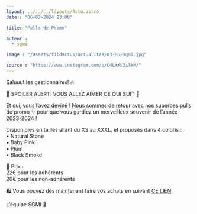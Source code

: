 ```yaml
---
layout: ../../../layouts/Actu.astro
date : "06-03-2024 23:00"

title: "Pulls de Promo"

auteur :
  - sgmi

image : "/assets/fildactus/actualites/03-06-sgmi.jpg"

source : "https://www.instagram.com/p/C4LXXV3ilkW/"
---
```


Saluuut les gestionnaires! 🔥

🚨 SPOILER ALERT: VOUS ALLEZ AIMER CE QUI SUIT 🚨

Et oui, vous l’avez deviné ! Nous sommes de retour avec nos superbes pulls de promo ✨ pour que vous gardiez un merveilleux souvenir de l’année 2023-2024 !

Disponibles en tailles allant du XS au XXXL, et proposés dans 4 coloris :  
• Natural Stone  
• Baby Pink  
• Plum  
• Black Smoke

💸 Prix :  
22€ pour les adhérents  
26€ pour les non-adhérents

🛍 Vous pouvez dès maintenant faire vos achats en suivant [CE LIEN](https://www.helloasso.com/associations/sgmi/evenements/pull-de-promo)

L’équipe SGMI 🧡